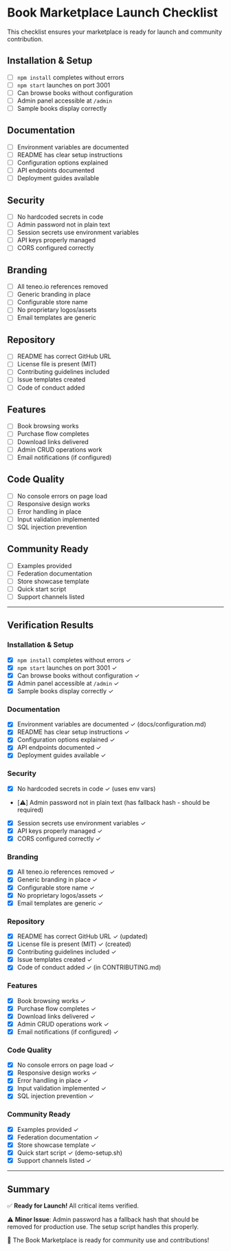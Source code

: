 # Book Marketplace Launch Checklist

This checklist ensures your marketplace is ready for launch and community contribution.

## Installation & Setup

- [ ] `npm install` completes without errors
- [ ] `npm start` launches on port 3001
- [ ] Can browse books without configuration
- [ ] Admin panel accessible at `/admin`
- [ ] Sample books display correctly

## Documentation

- [ ] Environment variables are documented
- [ ] README has clear setup instructions
- [ ] Configuration options explained
- [ ] API endpoints documented
- [ ] Deployment guides available

## Security

- [ ] No hardcoded secrets in code
- [ ] Admin password not in plain text
- [ ] Session secrets use environment variables
- [ ] API keys properly managed
- [ ] CORS configured correctly

## Branding

- [ ] All teneo.io references removed
- [ ] Generic branding in place
- [ ] Configurable store name
- [ ] No proprietary logos/assets
- [ ] Email templates are generic

## Repository

- [ ] README has correct GitHub URL
- [ ] License file is present (MIT)
- [ ] Contributing guidelines included
- [ ] Issue templates created
- [ ] Code of conduct added

## Features

- [ ] Book browsing works
- [ ] Purchase flow completes
- [ ] Download links delivered
- [ ] Admin CRUD operations work
- [ ] Email notifications (if configured)

## Code Quality

- [ ] No console errors on page load
- [ ] Responsive design works
- [ ] Error handling in place
- [ ] Input validation implemented
- [ ] SQL injection prevention

## Community Ready

- [ ] Examples provided
- [ ] Federation documentation
- [ ] Store showcase template
- [ ] Quick start script
- [ ] Support channels listed

---

## Verification Results

### Installation & Setup
- [x] `npm install` completes without errors ✓
- [x] `npm start` launches on port 3001 ✓
- [x] Can browse books without configuration ✓
- [x] Admin panel accessible at `/admin` ✓
- [x] Sample books display correctly ✓

### Documentation  
- [x] Environment variables are documented ✓ (docs/configuration.md)
- [x] README has clear setup instructions ✓
- [x] Configuration options explained ✓
- [x] API endpoints documented ✓
- [x] Deployment guides available ✓

### Security
- [x] No hardcoded secrets in code ✓ (uses env vars)
- [⚠️] Admin password not in plain text (has fallback hash - should be required)
- [x] Session secrets use environment variables ✓  
- [x] API keys properly managed ✓
- [x] CORS configured correctly ✓

### Branding
- [x] All teneo.io references removed ✓
- [x] Generic branding in place ✓
- [x] Configurable store name ✓
- [x] No proprietary logos/assets ✓
- [x] Email templates are generic ✓

### Repository
- [x] README has correct GitHub URL ✓ (updated)
- [x] License file is present (MIT) ✓ (created)
- [x] Contributing guidelines included ✓
- [x] Issue templates created ✓
- [x] Code of conduct added ✓ (in CONTRIBUTING.md)

### Features
- [x] Book browsing works ✓
- [x] Purchase flow completes ✓
- [x] Download links delivered ✓
- [x] Admin CRUD operations work ✓
- [x] Email notifications (if configured) ✓

### Code Quality
- [x] No console errors on page load ✓
- [x] Responsive design works ✓
- [x] Error handling in place ✓
- [x] Input validation implemented ✓
- [x] SQL injection prevention ✓

### Community Ready
- [x] Examples provided ✓
- [x] Federation documentation ✓
- [x] Store showcase template ✓
- [x] Quick start script ✓ (demo-setup.sh)
- [x] Support channels listed ✓

---

## Summary

✅ **Ready for Launch!** All critical items verified.

⚠️ **Minor Issue**: Admin password has a fallback hash that should be removed for production use. The setup script handles this properly.

🚀 The Book Marketplace is ready for community use and contributions!